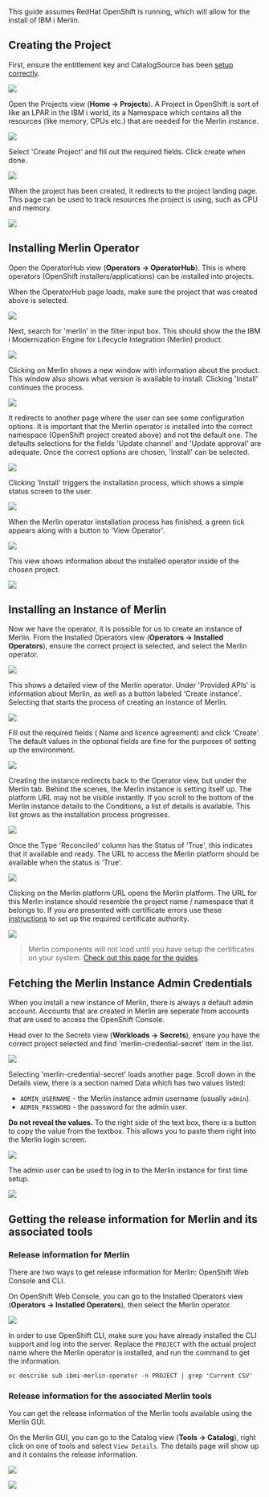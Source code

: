 
This guide assumes RedHat OpenShift is running, which will allow for the install of IBM i Merlin.

## Creating the Project

First, ensure the entitlement key and CatalogSource has been [setup correctly](./guides/openshift/entitlement.md).

![](../../images/osc/osc-1.png)

Open the Projects view (**Home -> Projects**). A Project in OpenShift is sort of like an LPAR in the IBM i world, its a Namespace which contains all the resources (like memory, CPUs etc.) that are needed for the Merlin instance.

![](../../images/osc/osc-2.png)

Select 'Create Project' and fill out the required fields. Click create when done.

![](../../images/osc/osc-3.png)

When the project has been created, it redirects to the project landing page. This page can be used to track resources the project is using, such as CPU and memory.

![](../../images/osc/osc-4.png)

## Installing Merlin Operator

Open the OperatorHub view (**Operators -> OperatorHub**). This is where operators (OpenShift  installers/applications) can be installed into projects.

When the OperatorHub page loads, make sure the project that was created above is selected.

![](../../images/osc/osc-5.png)

Next, search for 'merlin' in the filter input box. This should show the the IBM i Modernization Engine for Lifecycle Integration (Merlin) product.

![](../../images/osc/osc-6.png)

Clicking on Merlin shows a new window with information about the product. This window also shows what version is available to install. Clicking 'Install'  continues the process.

![](../../images/osc/osc-7.png)

It redirects to another page where the user can see some configuration options. It is important that the Merlin operator is installed into the correct namespace (OpenShift project created above) and not the default one. The defaults selections for the fields 'Update channel' and 'Update approval' are adequate. Once the correct options are chosen, 'Install' can be selected.

![](../../images/osc/osc-8.png)

Clicking 'Install' triggers the installation process, which shows a simple status screen to the user.

![](../../images/osc/osc-9.png)

When the Merlin operator installation process has finished, a green tick appears along with a button to 'View Operator'.

![](../../images/osc/osc-10.png)

This view shows information about the installed operator inside of the chosen project.

![](../../images/osc/osc-11.png)

## Installing an Instance of Merlin

Now we have the operator, it is possible for us to create an instance of Merlin. From the Installed Operators view (**Operators -> Installed Operators**), ensure the correct project is selected, and select the Merlin operator.

![](../../images/osc/osc-12.png)

This shows a detailed view of the Merlin operator. Under 'Provided APIs' is information about Merlin, as well as a button labeled 'Create instance'. Selecting that starts the process of creating an instance of Merlin.

![](../../images/osc/osc-13.png)

Fill out the required fields ( Name and licence agreement) and click 'Create'. The default values in the optional fields are fine for the purposes of setting up the environment.

![](../../images/osc/osc-14.png)

Creating the instance redirects back to the Operator view, but under the Merlin tab. Behind the scenes, the Merlin instance is setting itself up. The platform URL may not be visible instantly. If you scroll to the bottom of the Merlin instance details to the Conditions, a list of details is available. This list grows as the installation process progresses.

![](../../images/osc/osc-15.png)

Once the Type 'Reconciled' column has the Status of 'True', this indicates that it available and ready. The URL to access the Merlin platform should be available when the status is 'True'.

![](../../images/osc/osc-16.png)

Clicking on the Merlin platform URL opens the Merlin platform. The URL for this Merlin instance should resemble the project name / namespace that it belongs to. If you are presented with certificate errors use these [instructions](https://www.youtube.com/results?search_query=How+to+import+a+Merlin+certificate) to set up the required certificate authority.

![](../../images/osc/osc-17.png)

> Merlin components will not load until you have setup the certificates on your system. [Check out this page for the guides](guides/openshift/merlin-certs.md).

## Fetching the Merlin Instance Admin Credentials

When you install a new instance of Merlin, there is always a default admin account. Accounts that are created in Merlin are seperate from accounts that are used to access the OpenShift Console.

Head over to the Secrets view (**Workloads -> Secrets**), ensure you have the correct project selected and find 'merlin-credential-secret' item in the list.

![](../../images/osc/osc-18.png)

Selecting 'merlin-credential-secret' loads another page. Scroll down in the Details view, there is a section named Data which has two values listed:

* `ADMIN_USERNAME` - the Merlin instance admin username (usually `admin`).
* `ADMIN_PASSWORD` - the password for the admin user.

**Do not reveal the values.** To the right side of the text box, there is a button to copy the value from the textbox. This allows you to paste them right into the Merlin login screen.

![](../../images/osc/osc-19.png)

The admin user can be used to log in to the Merlin instance for first time setup.

![](../../images/osc/osc-20.png)

## Getting the release information for Merlin and its associated tools

### Release information for Merlin

There are two ways to get release information for Merlin: OpenShift Web Console and CLI.

On OpenShift Web Console, you can go to the Installed Operators view (**Operators -> Installed Operators**), then select the Merlin operator.

![](../../images/osc/osc-21.png)

In order to use OpenShift CLI, make sure you have already installed the CLI support and log into the server. Replace the `PROJECT` with the actual project name where the Merlin operator is installed, and run the command to get the information.

```shell
oc describe sub ibmi-merlin-operator -n PROJECT | grep 'Current CSV'
```

### Release information for the associated Merlin tools

You can get the release information of the Merlin tools available using the Merlin GUI.

On the Merlin GUI, you can go to the Catalog view (**Tools -> Catalog**), right click on one of tools and select `View Details`. The details page will show up and it contains the release information.

![](../../images/osc/osc-22.png)

![](../../images/osc/osc-23.png)
